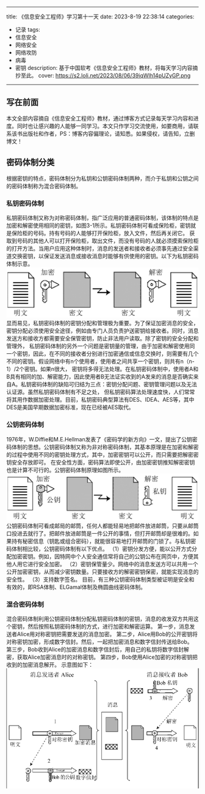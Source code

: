
---
title: 《信息安全工程师》学习第十一天
date: 2023-8-19 22:38:14
categories:
  - 记录
tags:
  - 信息安全
  - 网络安全
  - 网络攻防
  - 病毒
  - 密钥
description: 基于中国软考《信息安全工程师》教材，将每天学习内容摘抄至此。
cover: https://s2.loli.net/2023/08/06/39iqWlh14pUZyGP.png
---
## 写在前面
本文全部内容摘自《信息安全工程师》教材，通过博客方式记录每天学习内容和进度。同时也让感兴趣的人能够一同学习。本文只作学习交流使用，如要商用，请联系该书出版社和作者，PS：博客内容偏理论，请知悉。如果侵权，请告知，立删博文！
## 密码体制分类
根据密钥的特点，密码体制分为私钥和公钥密码体制两种，而介于私钥和公钥之间的密码体制称为混合密码体制。
### 私钥密码体制
私钥密码体制又称为对称密码体制，指广泛应用的普通密码体制，该体制的特点是加密和解密使用相同的密钥，如图3-1所示。私钥密码体制可看成保险柜，密钥就是保险柜的号码。持有号码的人能够打开保险柜，放入文件，然后再关闭它。
获取到号码的其他人可以打开保险柜，取出文件，而没有号码的人就必须摸索保险柜的打开方法。当用户应用这种体制时，消息的发送者和接收者必须事先通过安全渠道交换密钥，以保证发送消息或接收消息时能够有供使用的密钥。以下为私钥密码体制示意。
![私钥密码体制原理示意图](https://github.com/brvchaos/image/blob/main/%E5%AF%B9%E7%A7%B0%E7%A7%98%E9%92%A5.png)
显而易见，私钥密码体制的密钥分配和管理极为重要。为了保证加密消息的安全，密钥分配必须使用安全途径，例如由专门人员负责护送密钥给接收者。同时，消息发送方和接收方都需要安全保管密钥，防止非法用户读取。除了密钥的安全分配和管理外，
私钥密码体制的另外一个问题是密钥量的管理，由于加密和解密使用同一个密钥，因此，在不同的接收者分别进行加密通信或信息交换时，则需要有几个不同的密钥。假设网络中有n个使用者，使用者之间共享一个密钥，则共有n（n-1）/2个密钥。如果n很大，
密钥将多得无法处理。在私钥密码体制中，使用者A和B具有相同的加、解密能力，因此使用者B无法证实收到的A发来的消息是否确实来自A。私钥密码体制的缺陷可归结为三点：密钥分配问题、密钥管理问题以及无法认证源。虽然私钥密码体制有不足之处，
但私钥密码算法处理速度快，人们常常将其用作数据加密处理。目前，私钥密码典型算法有DES、IDEA、AES等，其中DES是美国早期数据加密标准，现在已经被AES取代。
### 公钥密码体制
1976年，W.Diffie和M.E.Hellman发表了《密码学的新方向》一文，提出了公钥密码体制的思想。公钥密码体制又称为非对称密码体制，其基本原理是在加密和解密的过程中使用不同的密钥处理方式，其中，加密密钥可以公开，而只需要把解密密钥安全存放即可。
在安全性方面，密码算法即使公开，由加密密钥推知解密密钥也是计算不可行的。公钥密码体制原理如图所示。
![非对称秘钥](https://raw.githubusercontent.com/brvchaos/image/main/%E9%9D%9E%E5%AF%B9%E7%A7%B0%E7%A7%98%E9%92%A5.png)
公钥密码体制可看成邮局的邮筒，任何人都能轻易地把邮件放进邮筒，只要从邮筒口投进去就行了。把邮件放进邮筒是一件公开的事情，但打开邮筒却是很难的。如果持有秘密信息（钥匙或组合密码），就能很容易地打开邮筒的门锁了。与私钥密码体制相比较，公钥密码体制有以下优点。
（1）密钥分发方便，能以公开方式分配加密密钥。例如，因特网中个人安全通信常将自己的公钥公布在网页中，方便其他人用它进行安全加密。
（2）密钥保管量少。网络中的消息发送方可以共用一个公开加密密钥，从而减少密钥数量。只要接收方的解密密钥保密，就能实现消息的安全性。
（3）支持数字签名。
目前，有三种公钥密码体制类型被证明是安全和有效的，即RSA体制、ELGamal体制及椭圆曲线密码体制。
### 混合密码体制
混合密码体制利用公钥密码体制分配私钥密码体制的密钥，消息的收发双方共用这个密钥，然后按照私钥密码体制的方式，进行加密和解密运算。
第一步，消息发送者Alice用对称密钥把需要发送的消息加密。
第二步，Alice用Bob的公开密钥将对称密钥加密，形成数字信封。然后，一起把加密消息和数字信封传送给Bob。
第三步，Bob收到Alice的加密消息和数字信封后，用自己的私钥将数字信封解密，获取Alice加密消息时的对称密钥。
第四步，Bob使用Alice加密的对称密钥把收到的加密消息解开。
示意图如下：
![TDEA加解密](https://raw.githubusercontent.com/brvchaos/image/main/20230820145236.png)
